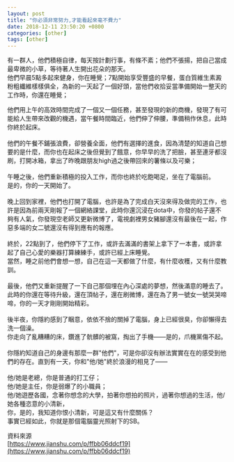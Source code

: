 ```yaml
---
layout: post
title: "你必須非常努力,才能看起來毫不費力"
date: 2018-12-11 23:50:20 +0800
categories: [other]
tags: [other]
---
```


有一群人，他們積極自律，每天按計劃行事，有條不紊；他們不張揚，把自己當成最卑微的小草，等待著人生開出花朵的那天。
<br />他們早晨5點多起來健身，你在睡覺；7點開始享受豐盛的早餐，蛋白質維生素澱粉粗纖維樣樣俱全，為新的一天起了一個好頭，當他們收拾妥當準備開始一整天的工作時，你還在睡覺；<br />

他們用上午的高效時間完成了一個又一個任務，甚至發現的新的商機，發現了有可能給人生帶來改觀的機遇，當午餐時間臨近，他們伸了伸腰，準備稍作休息，此時你終於起床。<br /><br />
他們的午餐不鋪張浪費，卻營養全面，他們有選擇的進食，因為清楚的知道自己想要的是什麼，而你也在起床之後但覺到了餓意，你早早的洗了把臉，甚至連牙都沒刷，打開冰箱，拿出了昨晚跟朋友high過之後帶回來的薯條以及可樂；<br /><br />
午睡之後，他們重新積極的投入工作，而你也終於吃飽喝足，坐在了電腦前。<br />
是的，你的一天開始了。<br />
<br />
晚上回到家裡，他們也打開了電腦，也許是為了完成白天沒來得及做完的工作，也許是因為前兩天剛報了一個網絡課堂，此時你還沉浸在dota中，你發的帖子還不夠有人氣，你發現空老師又更新微博了，電視劇裡男女豬腳還沒有最後在一起，作惡多端的女二號還沒有得到應有的報應。<br />
<br />
終於，22點到了，他們停下了工作，或許去滿滿的書架上拿下了一本書，或許拿起了自己心愛的樂器打算練練手，或許已經上床睡覺。<br />
當然，睡之前他們會想一想，自己在這一天都做了什麼，有什麼收穫，又有什麼教訓。<br />
<br />
最後，他們又重新提醒了一下自己那個埋在內心深處的夢想，然後滿意的睡去了。此時的你還在等待升級，還在頂帖子，還在刷微博，還在為了男一號女一號哭哭啼啼，你的一天才剛剛開始精彩。<br />
<br />
後半夜，你隱約感到了睏意，依依不捨的關掉了電腦，身上已經很臭，你卻懶得去洗一個澡。<br />
你走向了亂糟糟的床，鑽進了骯髒的被窩，掏出了手機——是的，爪機黨傷不起。<br />
<br />
你隱約知道自己的身邊有那麼一群"他們"，可是你卻沒有辦法實實在在的感受到他們的存在。直到有一天，你和"他/她"終於浪漫的相見了——<br /><br />
他/她是老總，你是普通的打工仔；<br />
他/她是主任，你是弱爆了的小職員；<br />
他/她遊歷各國，念著你想念的大學，拍著你想拍的照片，過著你想過的生活，他/她各種恣意的小清新，<br />
你，是的，我知道你恨小清新，可是這又有什麼關係？<br />
事實已經如此，你就是那個電腦靈光照射下的SB。<br />

資料來源<br />
[https://www.jianshu.com/p/ffbb06ddcf19](https://www.jianshu.com/p/ffbb06ddcf19)

